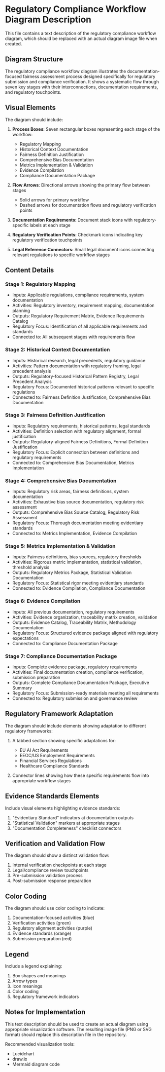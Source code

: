 # Regulatory Compliance Workflow Diagram Description

This file contains a text description of the regulatory compliance workflow diagram, which should be replaced with an actual diagram image file when created.

## Diagram Structure

The regulatory compliance workflow diagram illustrates the documentation-focused fairness assessment process designed specifically for regulatory submission and compliance verification. It shows a systematic flow through seven key stages with their interconnections, documentation requirements, and regulatory touchpoints.

## Visual Elements

The diagram should include:

1. **Process Boxes**: Seven rectangular boxes representing each stage of the workflow:
   - Regulatory Mapping
   - Historical Context Documentation
   - Fairness Definition Justification
   - Comprehensive Bias Documentation
   - Metrics Implementation & Validation
   - Evidence Compilation
   - Compliance Documentation Package

2. **Flow Arrows**: Directional arrows showing the primary flow between stages
   - Solid arrows for primary workflow
   - Dashed arrows for documentation flows and regulatory verification points

3. **Documentation Requirements**: Document stack icons with regulatory-specific labels at each stage

4. **Regulatory Verification Points**: Checkmark icons indicating key regulatory verification touchpoints

5. **Legal Reference Connectors**: Small legal document icons connecting relevant regulations to specific workflow stages

## Content Details

### Stage 1: Regulatory Mapping
- Inputs: Applicable regulations, compliance requirements, system documentation
- Activities: Regulatory inventory, requirement mapping, documentation planning
- Outputs: Regulatory Requirement Matrix, Evidence Requirements Catalog
- Regulatory Focus: Identification of all applicable requirements and standards
- Connected to: All subsequent stages with requirements flow

### Stage 2: Historical Context Documentation
- Inputs: Historical research, legal precedents, regulatory guidance
- Activities: Pattern documentation with regulatory framing, legal precedent analysis
- Outputs: Regulatory-focused Historical Pattern Registry, Legal Precedent Analysis
- Regulatory Focus: Documented historical patterns relevant to specific regulations
- Connected to: Fairness Definition Justification, Comprehensive Bias Documentation

### Stage 3: Fairness Definition Justification
- Inputs: Regulatory requirements, historical patterns, legal standards
- Activities: Definition selection with regulatory alignment, formal justification
- Outputs: Regulatory-aligned Fairness Definitions, Formal Definition Justification
- Regulatory Focus: Explicit connection between definitions and regulatory requirements
- Connected to: Comprehensive Bias Documentation, Metrics Implementation

### Stage 4: Comprehensive Bias Documentation
- Inputs: Regulatory risk areas, fairness definitions, system documentation
- Activities: Exhaustive bias source documentation, regulatory risk assessment
- Outputs: Comprehensive Bias Source Catalog, Regulatory Risk Assessment
- Regulatory Focus: Thorough documentation meeting evidentiary standards
- Connected to: Metrics Implementation, Evidence Compilation

### Stage 5: Metrics Implementation & Validation
- Inputs: Fairness definitions, bias sources, regulatory thresholds
- Activities: Rigorous metric implementation, statistical validation, threshold analysis
- Outputs: Regulatory Metrics Package, Statistical Validation Documentation
- Regulatory Focus: Statistical rigor meeting evidentiary standards
- Connected to: Evidence Compilation, Compliance Documentation

### Stage 6: Evidence Compilation
- Inputs: All previous documentation, regulatory requirements
- Activities: Evidence organization, traceability matrix creation, validation
- Outputs: Evidence Catalog, Traceability Matrix, Methodology Documentation
- Regulatory Focus: Structured evidence package aligned with regulatory expectations
- Connected to: Compliance Documentation Package

### Stage 7: Compliance Documentation Package
- Inputs: Complete evidence package, regulatory requirements
- Activities: Final documentation creation, compliance verification, submission preparation
- Outputs: Complete Compliance Documentation Package, Executive Summary
- Regulatory Focus: Submission-ready materials meeting all requirements
- Connected to: Regulatory submission and governance review

## Regulatory Framework Adaptation

The diagram should include elements showing adaptation to different regulatory frameworks:

1. A tabbed section showing specific adaptations for:
   - EU AI Act Requirements
   - EEOC/US Employment Requirements
   - Financial Services Regulations
   - Healthcare Compliance Standards

2. Connector lines showing how these specific requirements flow into appropriate workflow stages

## Evidence Standards Elements

Include visual elements highlighting evidence standards:
1. "Evidentiary Standard" indicators at documentation outputs
2. "Statistical Validation" markers at appropriate stages
3. "Documentation Completeness" checklist connectors

## Verification and Validation Flow

The diagram should show a distinct validation flow:
1. Internal verification checkpoints at each stage
2. Legal/compliance review touchpoints
3. Pre-submission validation process
4. Post-submission response preparation

## Color Coding

The diagram should use color coding to indicate:
1. Documentation-focused activities (blue)
2. Verification activities (green)
3. Regulatory alignment activities (purple)
4. Evidence standards (orange)
5. Submission preparation (red)

## Legend

Include a legend explaining:
1. Box shapes and meanings
2. Arrow types
3. Icon meanings
4. Color coding
5. Regulatory framework indicators

## Notes for Implementation

This text description should be used to create an actual diagram using appropriate visualization software. The resulting image file (PNG or SVG format) should replace this description file in the repository.

Recommended visualization tools:
- Lucidchart
- draw.io
- Mermaid diagram code